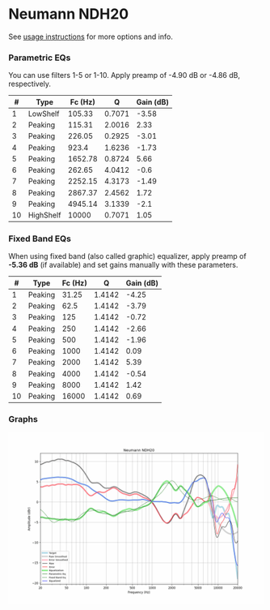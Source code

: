# Neumann NDH20
See [usage instructions](https://github.com/jaakkopasanen/AutoEq#usage) for more options and info.

### Parametric EQs
You can use filters 1-5 or 1-10. Apply preamp of -4.90 dB or -4.86 dB, respectively.

|   # | Type      |   Fc (Hz) |      Q |   Gain (dB) |
|-----|-----------|-----------|--------|-------------|
|   1 | LowShelf  |    105.33 | 0.7071 |       -3.58 |
|   2 | Peaking   |    115.31 | 2.0016 |        2.33 |
|   3 | Peaking   |    226.05 | 0.2925 |       -3.01 |
|   4 | Peaking   |    923.4  | 1.6236 |       -1.73 |
|   5 | Peaking   |   1652.78 | 0.8724 |        5.66 |
|   6 | Peaking   |    262.65 | 4.0412 |       -0.6  |
|   7 | Peaking   |   2252.15 | 4.3173 |       -1.49 |
|   8 | Peaking   |   2867.37 | 2.4562 |        1.72 |
|   9 | Peaking   |   4945.14 | 3.1339 |       -2.1  |
|  10 | HighShelf |  10000    | 0.7071 |        1.05 |

### Fixed Band EQs
When using fixed band (also called graphic) equalizer, apply preamp of **-5.36 dB** (if available) and set gains manually with these parameters.

|   # | Type    |   Fc (Hz) |      Q |   Gain (dB) |
|-----|---------|-----------|--------|-------------|
|   1 | Peaking |     31.25 | 1.4142 |       -4.25 |
|   2 | Peaking |     62.5  | 1.4142 |       -3.79 |
|   3 | Peaking |    125    | 1.4142 |       -0.72 |
|   4 | Peaking |    250    | 1.4142 |       -2.66 |
|   5 | Peaking |    500    | 1.4142 |       -1.96 |
|   6 | Peaking |   1000    | 1.4142 |        0.09 |
|   7 | Peaking |   2000    | 1.4142 |        5.39 |
|   8 | Peaking |   4000    | 1.4142 |       -0.54 |
|   9 | Peaking |   8000    | 1.4142 |        1.42 |
|  10 | Peaking |  16000    | 1.4142 |        0.69 |

### Graphs
![](./Neumann%20NDH20.png)
